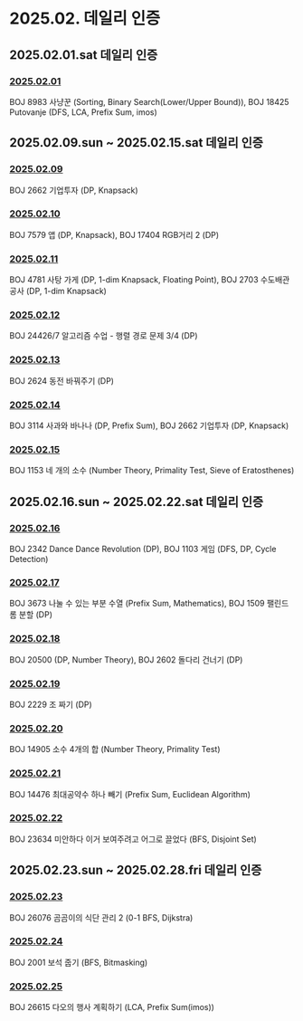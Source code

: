 # 2025.02. 데일리 인증

## 2025.02.01.sat 데일리 인증

### [2025.02.01](https://github.com/jwelyl/daily_certification/blob/main/2024/02/01/25_02_01_daily_certification.md)
BOJ 8983 사냥꾼 (Sorting, Binary Search(Lower/Upper Bound)), BOJ 18425 Putovanje (DFS, LCA, Prefix Sum, imos)

## 2025.02.09.sun ~ 2025.02.15.sat 데일리 인증

### [2025.02.09](https://github.com/jwelyl/daily_certification/blob/main/2024/02/09/25_02_09_daily_certification.md)
BOJ 2662 기업투자 (DP, Knapsack)

### [2025.02.10](https://github.com/jwelyl/daily_certification/blob/main/2024/02/10/25_02_10_daily_certification.md)
BOJ 7579 앱 (DP, Knapsack), BOJ 17404 RGB거리 2 (DP)

### [2025.02.11](https://github.com/jwelyl/daily_certification/blob/main/2024/02/11/25_02_11_daily_certification.md)
BOJ 4781 사탕 가게 (DP, 1-dim Knapsack, Floating Point), BOJ 2703 수도배관공사 (DP, 1-dim Knapsack)

### [2025.02.12](https://github.com/jwelyl/daily_certification/blob/main/2024/02/12/25_02_12_daily_certification.md)
BOJ 24426/7 알고리즘 수업 - 행렬 경로 문제 3/4 (DP)

### [2025.02.13](https://github.com/jwelyl/daily_certification/blob/main/2024/02/13/25_02_13_daily_certification.md)
BOJ 2624 동전 바꿔주기 (DP)

### [2025.02.14](https://github.com/jwelyl/daily_certification/blob/main/2024/02/14/25_02_14_daily_certification.md)
BOJ 3114 사과와 바나나 (DP, Prefix Sum), BOJ 2662 기업투자 (DP, Knapsack)

### [2025.02.15](https://github.com/jwelyl/daily_certification/blob/main/2024/02/15/25_02_15_daily_certification.md)
BOJ 1153 네 개의 소수 (Number Theory, Primality Test, Sieve of Eratosthenes)

## 2025.02.16.sun ~ 2025.02.22.sat 데일리 인증

### [2025.02.16](https://github.com/jwelyl/daily_certification/blob/main/2024/02/16/25_02_16_daily_certification.md)
BOJ 2342 Dance Dance Revolution (DP), BOJ 1103 게임 (DFS, DP, Cycle Detection)

### [2025.02.17](https://github.com/jwelyl/daily_certification/blob/main/2024/02/17/25_02_17_daily_certification.md)
BOJ 3673 나눌 수 있는 부분 수열 (Prefix Sum, Mathematics), BOJ 1509 팰린드롬 분할 (DP)

### [2025.02.18](https://github.com/jwelyl/daily_certification/blob/main/2024/02/18/25_02_18_daily_certification.md)
BOJ 20500 (DP, Number Theory), BOJ 2602 돌다리 건너기 (DP)

### [2025.02.19](https://github.com/jwelyl/daily_certification/blob/main/2024/02/19/25_02_19_daily_certification.md)
BOJ 2229 조 짜기 (DP)

### [2025.02.20](https://github.com/jwelyl/daily_certification/blob/main/2024/02/20/25_02_20_daily_certification.md)
BOJ 14905 소수 4개의 합 (Number Theory, Primality Test)

### [2025.02.21](https://github.com/jwelyl/daily_certification/blob/main/2024/02/21/25_02_21_daily_certification.md)
BOJ 14476 최대공약수 하나 빼기 (Prefix Sum, Euclidean Algorithm)

### [2025.02.22](https://github.com/jwelyl/daily_certification/blob/main/2024/02/22/25_02_22_daily_certification.md)
BOJ 23634 미안하다 이거 보여주려고 어그로 끌었다 (BFS, Disjoint Set)

## 2025.02.23.sun ~ 2025.02.28.fri 데일리 인증

### [2025.02.23](https://github.com/jwelyl/daily_certification/blob/main/2024/02/23/25_02_23_daily_certification.md)
BOJ 26076 곰곰이의 식단 관리 2 (0-1 BFS, Dijkstra)

### [2025.02.24](https://github.com/jwelyl/daily_certification/blob/main/2024/02/24/25_02_24_daily_certification.md)
BOJ 2001 보석 줍기 (BFS, Bitmasking)

### [2025.02.25](https://github.com/jwelyl/daily_certification/blob/main/2024/02/25/25_02_25_daily_certification.md)
BOJ 26615 다오의 행사 계획하기 (LCA, Prefix Sum(imos))